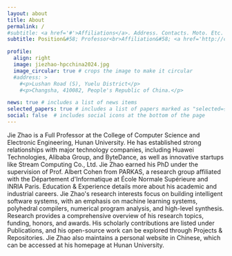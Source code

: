 ```yaml
---
layout: about
title: About
permalink: /
#subtitle: <a href='#'>Affiliations</a>. Address. Contacts. Moto. Etc.
subtitle: Position&#58; Professor<br>Affiliation&#58; <a href='http://csee.hnu.edu.cn/home.htm'>College of Computer Science and Electronic Engineering</a>, <a href='http://www-en.hnu.edu.cn/'>Hunan University</a><br>Contact&#58; jiezhao AT hnu.edu.cn<br>Address&#58; Lushan Road (S), Yuelu District, Changsha, 410082, China.

profile:
  align: right
  image: jiezhao-hpcchina2024.jpg
  image_circular: true # crops the image to make it circular
  #address: >
    #<p>Lushan Road (S), Yuelu District</p>
    #<p>Changsha, 410082, People's Republic of China.</p>

news: true # includes a list of news items
selected_papers: true # includes a list of papers marked as "selected={true}"
social: false  # includes social icons at the bottom of the page
---
```


Jie Zhao is a Full Professor at the <a href="http://csee.hnu.edu.cn/home.htm" style="text-decoration: none">College of Computer Science and Electronic Engineering</a>, <a href="http://www-en.hnu.edu.cn/" style="text-decoration: none">Hunan University</a>. He has established strong relationships with major technology companies, including <a href="https://www.huawei.com/en/" style="text-decoration: none">Huawei Technologies</a>, <a href="https://www.alibaba.com/" style="text-decoration: none">Alibaba Group</a>, and <a href="https://www.bytedance.com/en/" style="text-decoration: none">ByteDance</a>, as well as innovative startups like <a href="https://www.streamcomputing.com/" style="text-decoration: none">Stream Computing Co., Ltd.</a> Jie Zhao earned his PhD under the supervision of <a href="https://who.rocq.inria.fr/Albert.Cohen/" style="text-decoration: none">Prof. Albert Cohen</a> from <a href="http://parkas.di.ens.fr/index.html" style="text-decoration: none">PARKAS</a>, a research group affiliated with the <a href="http://www.di.ens.fr" style="text-decoration: none">Département d'Informatique</a> at <a href="http://www.ens.fr" style="text-decoration: none">École Normale Supérieure</a> and <a href="https://www.inria.fr/en/centre/paris" style="text-decoration: none">INRIA Paris</a>. <a href="/education-and-experience/" style="text-decoration: none">Education &amp; Experience</a> details more about his academic and industrial careers. Jie Zhao's research interests focus on building intelligent software systems, with an emphasis on machine learning systems, polyhedral compilers, numerical program analysis, and high-level synthesis. <a href="/research/" style="text-decoration: none">Research</a> provides a comprehensive overview of his research topics, funding, honors, and awards. His scholarly contributions are listed under <a href="/publications/" style="text-decoration: none">Publications</a>, and his open-source work can be explored through <a href="/projects/" style="text-decoration: none">Projects &amp; Repositories</a>. Jie Zhao also maintains a personal website in Chinese, which can be accessed at his <a href="http://csee.hnu.edu.cn/people/zhaojie" style="text-decoration: none">homepage at Hunan University</a>.
